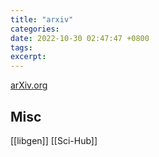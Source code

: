 ```yaml
---
title: "arxiv"
categories: 
date: 2022-10-30 02:47:47 +0800
tags: 
excerpt: 
---
```


[arXiv.org](https://arxiv.org/)










## Misc
[[libgen]]
[[Sci-Hub]]

